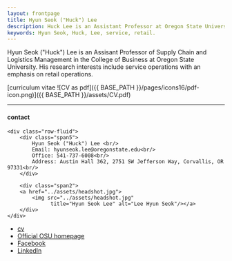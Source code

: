 ```yaml
---
layout: frontpage
title: Hyun Seok ("Huck") Lee
description: Huck Lee is an Assistant Professor at Oregon State University. 
keywords: Hyun Seok, Huck, Lee, service, retail.
---
```


Hyun Seok ("Huck") Lee is an Assisant Professor of Supply Chain and Logistics Management in the College of Business at Oregon State University. His research interests include service operations with an emphasis on retail operations.

[curriculum vitae ![CV as pdf]({{ BASE_PATH }}/pages/icons16/pdf-icon.png)]({{ BASE_PATH }}/assets/CV.pdf)<br/>


---


<div class="container">
<h4><a name="contact"></a>contact</h4>

    <div class="row-fluid">
        <div class="span5">
            Hyun Seok ("Huck") Lee <br/>
            Email: hyunseok.lee@oregonstate.edu<br/>
            Office: 541-737-6008<br/>
            Address: Austin Hall 362, 2751 SW Jefferson Way, Corvallis, OR 97331<br/>
        </div>

        <div class="span2">
        <a href="../assets/headshot.jpg">
            <img src="../assets/headshot.jpg"
                  title="Hyun Seok Lee" alt="Lee Hyun Seok"/></a>
        </div>
    </div>
</div>

<div class="navbar">
  <div class="navbar-inner">
      <ul class="nav">
          <li><a href="{{ BASE_PATH }}/assets/CV.pdf">cv</a></li>
          <li><a href="https://business.oregonstate.edu/users/hyun-seok-lee">Official OSU homepage</a></li>
          <li><a href="https://www.facebook.com/hyunseok1">Facebook</a></li>
          <li><a href="https://www.linkedin.com/in/hyun-seok-lee-1885083a/">LinkedIn</a></li>
      </ul>
  </div>
</div>
